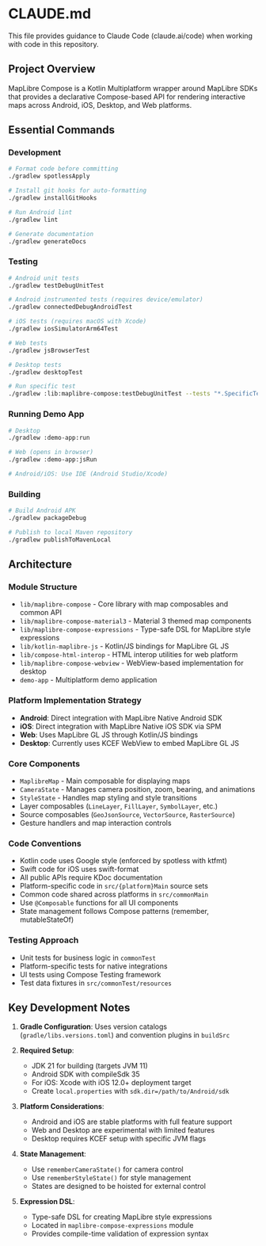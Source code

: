 # CLAUDE.md

This file provides guidance to Claude Code (claude.ai/code) when working with code in this repository.

## Project Overview

MapLibre Compose is a Kotlin Multiplatform wrapper around MapLibre SDKs that provides a declarative Compose-based API for rendering interactive maps across Android, iOS, Desktop, and Web platforms.

## Essential Commands

### Development
```bash
# Format code before committing
./gradlew spotlessApply

# Install git hooks for auto-formatting
./gradlew installGitHooks

# Run Android lint
./gradlew lint

# Generate documentation
./gradlew generateDocs
```

### Testing
```bash
# Android unit tests
./gradlew testDebugUnitTest

# Android instrumented tests (requires device/emulator)
./gradlew connectedDebugAndroidTest

# iOS tests (requires macOS with Xcode)
./gradlew iosSimulatorArm64Test

# Web tests
./gradlew jsBrowserTest

# Desktop tests
./gradlew desktopTest

# Run specific test
./gradlew :lib:maplibre-compose:testDebugUnitTest --tests "*.SpecificTestClass"
```

### Running Demo App
```bash
# Desktop
./gradlew :demo-app:run

# Web (opens in browser)
./gradlew :demo-app:jsRun

# Android/iOS: Use IDE (Android Studio/Xcode)
```

### Building
```bash
# Build Android APK
./gradlew packageDebug

# Publish to local Maven repository
./gradlew publishToMavenLocal
```

## Architecture

### Module Structure
- `lib/maplibre-compose` - Core library with map composables and common API
- `lib/maplibre-compose-material3` - Material 3 themed map components
- `lib/maplibre-compose-expressions` - Type-safe DSL for MapLibre style expressions
- `lib/kotlin-maplibre-js` - Kotlin/JS bindings for MapLibre GL JS
- `lib/compose-html-interop` - HTML interop utilities for web platform
- `lib/maplibre-compose-webview` - WebView-based implementation for desktop
- `demo-app` - Multiplatform demo application

### Platform Implementation Strategy
- **Android**: Direct integration with MapLibre Native Android SDK
- **iOS**: Direct integration with MapLibre Native iOS SDK via SPM
- **Web**: Uses MapLibre GL JS through Kotlin/JS bindings
- **Desktop**: Currently uses KCEF WebView to embed MapLibre GL JS

### Core Components
- `MaplibreMap` - Main composable for displaying maps
- `CameraState` - Manages camera position, zoom, bearing, and animations
- `StyleState` - Handles map styling and style transitions
- Layer composables (`LineLayer`, `FillLayer`, `SymbolLayer`, etc.)
- Source composables (`GeoJsonSource`, `VectorSource`, `RasterSource`)
- Gesture handlers and map interaction controls

### Code Conventions
- Kotlin code uses Google style (enforced by spotless with ktfmt)
- Swift code for iOS uses swift-format
- All public APIs require KDoc documentation
- Platform-specific code in `src/{platform}Main` source sets
- Common code shared across platforms in `src/commonMain`
- Use `@Composable` functions for all UI components
- State management follows Compose patterns (remember, mutableStateOf)

### Testing Approach
- Unit tests for business logic in `commonTest`
- Platform-specific tests for native integrations
- UI tests using Compose Testing framework
- Test data fixtures in `src/commonTest/resources`

## Key Development Notes

1. **Gradle Configuration**: Uses version catalogs (`gradle/libs.versions.toml`) and convention plugins in `buildSrc`

2. **Required Setup**:
   - JDK 21 for building (targets JVM 11)
   - Android SDK with compileSdk 35
   - For iOS: Xcode with iOS 12.0+ deployment target
   - Create `local.properties` with `sdk.dir=/path/to/Android/sdk`

3. **Platform Considerations**:
   - Android and iOS are stable platforms with full feature support
   - Web and Desktop are experimental with limited features
   - Desktop requires KCEF setup with specific JVM flags

4. **State Management**:
   - Use `rememberCameraState()` for camera control
   - Use `rememberStyleState()` for style management
   - States are designed to be hoisted for external control

5. **Expression DSL**:
   - Type-safe DSL for creating MapLibre style expressions
   - Located in `maplibre-compose-expressions` module
   - Provides compile-time validation of expression syntax